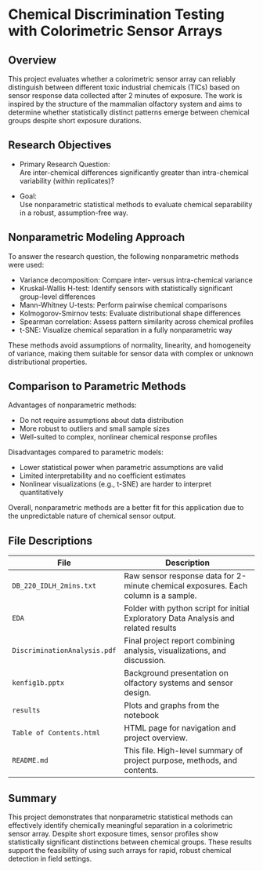 # Chemical Discrimination Testing with Colorimetric Sensor Arrays

## Overview

This project evaluates whether a colorimetric sensor array can reliably distinguish between different toxic industrial chemicals (TICs) based on sensor response data collected after 2 minutes of exposure. The work is inspired by the structure of the mammalian olfactory system and aims to determine whether statistically distinct patterns emerge between chemical groups despite short exposure durations.

## Research Objectives

- Primary Research Question:  
  Are inter-chemical differences significantly greater than intra-chemical variability (within replicates)?

- Goal:  
  Use nonparametric statistical methods to evaluate chemical separability in a robust, assumption-free way.

## Nonparametric Modeling Approach

To answer the research question, the following nonparametric methods were used:

- Variance decomposition: Compare inter- versus intra-chemical variance
- Kruskal-Wallis H-test: Identify sensors with statistically significant group-level differences
- Mann-Whitney U-tests: Perform pairwise chemical comparisons
- Kolmogorov-Smirnov tests: Evaluate distributional shape differences
- Spearman correlation: Assess pattern similarity across chemical profiles
- t-SNE: Visualize chemical separation in a fully nonparametric way

These methods avoid assumptions of normality, linearity, and homogeneity of variance, making them suitable for sensor data with complex or unknown distributional properties.

## Comparison to Parametric Methods

Advantages of nonparametric methods:

- Do not require assumptions about data distribution
- More robust to outliers and small sample sizes
- Well-suited to complex, nonlinear chemical response profiles

Disadvantages compared to parametric models:

- Lower statistical power when parametric assumptions are valid
- Limited interpretability and no coefficient estimates
- Nonlinear visualizations (e.g., t-SNE) are harder to interpret quantitatively

Overall, nonparametric methods are a better fit for this application due to the unpredictable nature of chemical sensor output.

## File Descriptions

| File | Description |
|------|-------------|
| `DB_220_IDLH_2mins.txt` | Raw sensor response data for 2-minute chemical exposures. Each column is a sample. |
| `EDA` | Folder with python script for initial Exploratory Data Analysis and related results
| `DiscriminationAnalysis.pdf` | Final project report combining analysis, visualizations, and discussion. |
| `kenfig1b.pptx` | Background presentation on olfactory systems and sensor design. |
| `results` | Plots and graphs from the notebook |
| `Table of Contents.html` | HTML page for navigation and project overview. |
| `README.md` | This file. High-level summary of project purpose, methods, and contents. |

## Summary

This project demonstrates that nonparametric statistical methods can effectively identify chemically meaningful separation in a colorimetric sensor array. Despite short exposure times, sensor profiles show statistically significant distinctions between chemical groups. These results support the feasibility of using such arrays for rapid, robust chemical detection in field settings.
